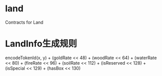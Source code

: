 # land
Contracts for Land

# LandInfo生成规则
encodeTokenId(x, y) + (goldRate << 48) + (woodRate << 64) + (waterRate << 80) + (fireRate << 96) + (soilRate << 112) + (isReserved << 128) + (isSpecial << 129) + (hasBox << 130)


